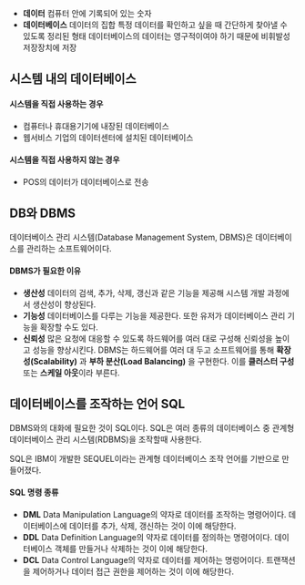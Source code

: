 - **데이터**
컴퓨터 안에 기록되어 있는 숫자
- **데이터베이스**
데이터의 집합
특정 데이터를 확인하고 싶을 때 간단하게 찾아낼 수 있도록 정리된 형태
데이터베이스의 데이터는 영구적이여야 하기 때문에 비휘발성 저장장치에 저장

## 시스템 내의 데이터베이스

#### 시스템을 직접 사용하는 경우

- 컴퓨터나 휴대용기기에 내장된 데이터베이스
- 웹서비스 기업의 데이터센터에 설치된 데이터베이스

#### 시스템을 직접 사용하지 않는 경우

- POS의 데이터가 데이터베이스로 전송

## DB와 DBMS

데이터베이스 관리 시스템(Database Management System, DBMS)은 데이터베이스를 관리하는 소프트웨어이다.

#### DBMS가 필요한 이유

- **생산성**
데이터의 검색, 추가, 삭제, 갱신과 같은 기능을 제공해 시스템 개발 과정에서 생산성이 향상된다.
- **기능성**
데이터베이스를 다루는 기능을 제공한다. 또한 유저가 데이터베이스 관리 기능을 확장할 수도 있다.
- **신뢰성**
많은 요청에 대응할 수 있도록 하드웨어를 여러 대로 구성해 신뢰성을 높이고 성능을 향상시킨다.
DBMS는 하드웨어를 여러 대 두고 소프트웨어를 통해 **확장성(Scalability)** 과 **부하 분산(Load Balancing)** 을 구현한다. 이를 **클러스터 구성** 또는 **스케일 아웃**이라 부른다.

## 데이터베이스를 조작하는 언어 SQL

DBMS와의 대화에 필요한 것이 SQL이다. SQL은 여러 종류의 데이터베이스 중 관계형 데이터베이스 관리 시스템(RDBMS)을 조작할때 사용한다.

SQL은 IBM이 개발한 SEQUEL이라는 관계형 데이터베이스 조작 언어를 기반으로 만들어졌다.

#### SQL 명령 종류

- **DML**
Data Manipulation Language의 약자로 데이터를 조작하는 명령어이다. 데이터베이스에 데이터를 추가, 삭제, 갱신하는 것이 이에 해당한다.
- **DDL**
Data Definition Language의 약자로 데이터를 정의하는 명령어이다. 데이터베이스 객체를 만들거나 삭제하는 것이 이에 해당한다.
- **DCL**
Data Control Language의 약자로 데이터를 제어하는 명렁어이다. 트랜잭션을 제어하거나 데이터 접근 권한을 제어하는 것이 이에 해당한다.